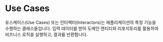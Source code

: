 # Use Cases

유스케이스(Use Cases) 또는 인터랙터(Interactors)는 애플리케이션의 특정 기능을 수행하는 클래스들입니다. 입력 데이터를 받아 도메인 엔티티와 리포지토리를 활용하여 비즈니스 로직을 실행하고, 결과를 반환합니다.
